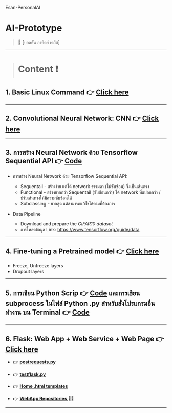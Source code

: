 Esan-PersonalAI
# AI-Prototype
> :star2: [บอลตัน อาทิตย์ เดวิส] 

---

> # **Content** :exclamation:

## 1. Basic Linux Command :point_right: [Click here](https://github.com/WiratchawaKannika/AIprototype65/blob/main/lecture/CommandLineUbuntu.md) 

---

## 2. Convolutional Neural Network: CNN :point_right: [Click here](https://github.com/WiratchawaKannika/AIprototype65/blob/main/lecture/NeuralNetwork.md)

---

## 3. การสร้าง Neural Network ด้วย Tensorflow Sequential API :point_right: [Code](https://github.com/WiratchawaKannika/AIprototype65/blob/main/Tensorflow_(network)01.ipynb) 

- การสร้าง Neural Network ด้วย Tensorflow Sequential API:
    * Sequentail - สร้างง่าย แต่ได้ network ธรรมดา (ไม่ซับซ้อน) วิ่งเป็นเส้นตรง
    * Functional - สร้างยากกว่า Sequentail (ซับซ้อนกว่า) ได้ network ที่แปลกกว่า / ปรับเส้นทางให้มีความซับซ้อนได้
    * Subclassing - ยากสุด แต่สามารถแก้ไขได้ตามที่ต้องการ 

- Data Pipeline
    - Download and prepare the *CIFAR10 dataset*
    - การโหลดข้อมูล Link: https://www.tensorflow.org/guide/data

---

## 4. Fine-tuning a Pretrained model :point_right: [Click here](https://github.com/WiratchawaKannika/AIprototype65/blob/main/lecture/FineTuning.md) 

- Freeze, Unfreeze layers 
- Dropout layers

---

## 5. การเขียน Python Scrip :point_right: [Code](https://github.com/WiratchawaKannika/AIprototype65/blob/main/python_script_101.py) และการเขียน subprocess ในไฟล์ Python .py สำหรับสั่งโปรแกรมอื่นทำงาน บน Terminal :point_right: [Code](https://github.com/WiratchawaKannika/AIprototype65/blob/main/python_subprocess.py) 

---

## 6. Flask: Web App + Web Service + Web Page :point_right: [Click here](https://github.com/WiratchawaKannika/AIprototype65/blob/main/lecture/flask.md) 

- :point_right: **[postrequests.py](https://github.com/WiratchawaKannika/AIprototype65/blob/main/postrequests.py)** 
- :point_right: **[testflask.py](https://github.com/WiratchawaKannika/AIprototype65/blob/main/testflask.py)**
- :point_right: **[Home .html templates](https://github.com/WiratchawaKannika/AIprototype65/blob/main/templates/home.html)**

- :point_right: **[ WebApp Repositories ](https://github.com/WiratchawaKannika/WebApp_aiprototype)** 🤗🤗


---